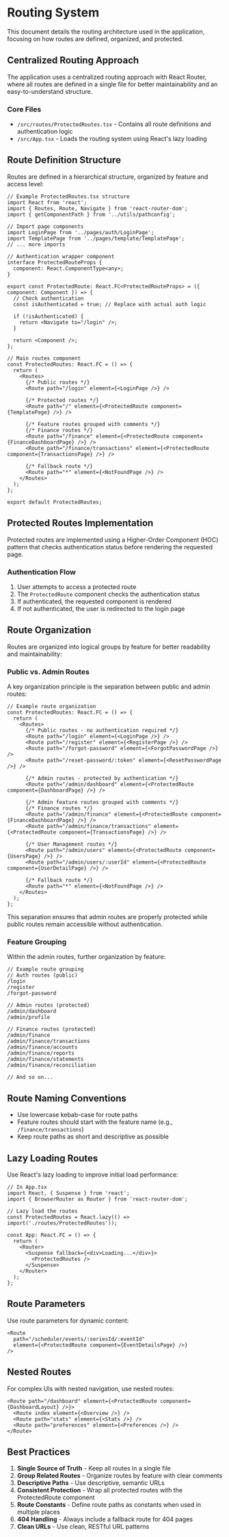 # Routing System

This document details the routing architecture used in the application, focusing on how routes are defined, organized, and protected.

## Centralized Routing Approach

The application uses a centralized routing approach with React Router, where all routes are defined in a single file for better maintainability and an easy-to-understand structure.

### Core Files

- `/src/routes/ProtectedRoutes.tsx` - Contains all route definitions and authentication logic
- `/src/App.tsx` - Loads the routing system using React's lazy loading

## Route Definition Structure

Routes are defined in a hierarchical structure, organized by feature and access level:

```tsx
// Example ProtectedRoutes.tsx structure
import React from 'react';
import { Routes, Route, Navigate } from 'react-router-dom';
import { getComponentPath } from '../utils/pathconfig';

// Import page components
import LoginPage from '../pages/auth/LoginPage';
import TemplatePage from '../pages/template/TemplatePage';
// ... more imports

// Authentication wrapper component
interface ProtectedRouteProps {
  component: React.ComponentType<any>;
}

export const ProtectedRoute: React.FC<ProtectedRouteProps> = ({ component: Component }) => {
  // Check authentication
  const isAuthenticated = true; // Replace with actual auth logic
  
  if (!isAuthenticated) {
    return <Navigate to="/login" />;
  }
  
  return <Component />;
};

// Main routes component
const ProtectedRoutes: React.FC = () => {
  return (
    <Routes>
      {/* Public routes */}
      <Route path="/login" element={<LoginPage />} />
      
      {/* Protected routes */}
      <Route path="/" element={<ProtectedRoute component={TemplatePage} />} />
      
      {/* Feature routes grouped with comments */}
      {/* Finance routes */}
      <Route path="/finance" element={<ProtectedRoute component={FinanceDashboardPage} />} />
      <Route path="/finance/transactions" element={<ProtectedRoute component={TransactionsPage} />} />
      
      {/* Fallback route */}
      <Route path="*" element={<NotFoundPage />} />
    </Routes>
  );
};

export default ProtectedRoutes;
```

## Protected Routes Implementation

Protected routes are implemented using a Higher-Order Component (HOC) pattern that checks authentication status before rendering the requested page.

### Authentication Flow

1. User attempts to access a protected route
2. The `ProtectedRoute` component checks the authentication status
3. If authenticated, the requested component is rendered
4. If not authenticated, the user is redirected to the login page

## Route Organization

Routes are organized into logical groups by feature for better readability and maintainability:

### Public vs. Admin Routes

A key organization principle is the separation between public and admin routes:

```tsx
// Example route organization
const ProtectedRoutes: React.FC = () => {
  return (
    <Routes>
      {/* Public routes - no authentication required */}
      <Route path="/login" element={<LoginPage />} />
      <Route path="/register" element={<RegisterPage />} />
      <Route path="/forgot-password" element={<ForgotPasswordPage />} />
      <Route path="/reset-password/:token" element={<ResetPasswordPage />} />
      
      {/* Admin routes - protected by authentication */}
      <Route path="/admin/dashboard" element={<ProtectedRoute component={DashboardPage} />} />
      
      {/* Admin feature routes grouped with comments */}
      {/* Finance routes */}
      <Route path="/admin/finance" element={<ProtectedRoute component={FinanceDashboardPage} />} />
      <Route path="/admin/finance/transactions" element={<ProtectedRoute component={TransactionsPage} />} />
      
      {/* User Management routes */}
      <Route path="/admin/users" element={<ProtectedRoute component={UsersPage} />} />
      <Route path="/admin/users/:userId" element={<ProtectedRoute component={UserDetailPage} />} />
      
      {/* Fallback route */}
      <Route path="*" element={<NotFoundPage />} />
    </Routes>
  );
};
```

This separation ensures that admin routes are properly protected while public routes remain accessible without authentication.

### Feature Grouping

Within the admin routes, further organization by feature:

```
// Example route grouping
// Auth routes (public)
/login
/register
/forgot-password

// Admin routes (protected)
/admin/dashboard
/admin/profile

// Finance routes (protected)
/admin/finance
/admin/finance/transactions
/admin/finance/accounts
/admin/finance/reports
/admin/finance/statements
/admin/finance/reconciliation

// And so on...
```

## Route Naming Conventions

- Use lowercase kebab-case for route paths
- Feature routes should start with the feature name (e.g., `/finance/transactions`)
- Keep route paths as short and descriptive as possible

## Lazy Loading Routes

Use React's lazy loading to improve initial load performance:

```tsx
// In App.tsx
import React, { Suspense } from 'react';
import { BrowserRouter as Router } from 'react-router-dom';

// Lazy load the routes
const ProtectedRoutes = React.lazy(() => import('./routes/ProtectedRoutes'));

const App: React.FC = () => {
  return (
    <Router>
      <Suspense fallback={<div>Loading...</div>}>
        <ProtectedRoutes />
      </Suspense>
    </Router>
  );
};
```

## Route Parameters

Use route parameters for dynamic content:

```tsx
<Route 
  path="/scheduler/events/:seriesId/:eventId" 
  element={<ProtectedRoute component={EventDetailsPage} />} 
/>
```

## Nested Routes

For complex UIs with nested navigation, use nested routes:

```tsx
<Route path="/dashboard" element={<ProtectedRoute component={DashboardLayout} />}>
  <Route index element={<Overview />} />
  <Route path="stats" element={<Stats />} />
  <Route path="preferences" element={<Preferences />} />
</Route>
```

## Best Practices

1. **Single Source of Truth** - Keep all routes in a single file
2. **Group Related Routes** - Organize routes by feature with clear comments
3. **Descriptive Paths** - Use descriptive, semantic URLs
4. **Consistent Protection** - Wrap all protected routes with the ProtectedRoute component
5. **Route Constants** - Define route paths as constants when used in multiple places
6. **404 Handling** - Always include a fallback route for 404 pages
7. **Clean URLs** - Use clean, RESTful URL patterns
